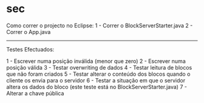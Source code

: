 # sec

Como correr o projecto no Eclipse:
1 - Correr o BlockServerStarter.java
2 - Correr o App.java

------------------------------------------
Testes Efectuados:

1 - Escrever numa posição inválida (menor que zero)
2 - Escrever numa posição válida
3 - Testar overwriting de dados
4 - Testar leitura de blocos que não foram criados
5 - Testar alterar o conteúdo dos blocos quando o cliente os envia para o servidor
6 - Testar a situação em que o servidor altera os dados do bloco (este teste está no BlockServerStarter.java)
7 - Alterar a chave pública
